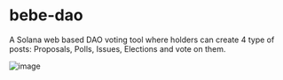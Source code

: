 # bebe-dao
A Solana web based DAO voting tool where holders can create 4 type of posts: Proposals, Polls, Issues, Elections and vote on them.

![image](https://babybitcoin.meme/Roadmap.png)

